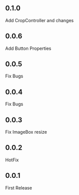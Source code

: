 ## 0.1.0

Add CropController and changes

## 0.0.6

Add Button Properties

## 0.0.5

Fix Bugs

## 0.0.4

Fix Bugs

## 0.0.3

Fix ImageBox resize

## 0.0.2

HotFix

## 0.0.1

First Release

